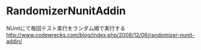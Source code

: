 # RandomizerNunitAddin
NUnitにて毎回テスト実行をランダム順で実行する http://www.codewrecks.com/blog/index.php/2008/12/06/randomizer-nunit-addin/
